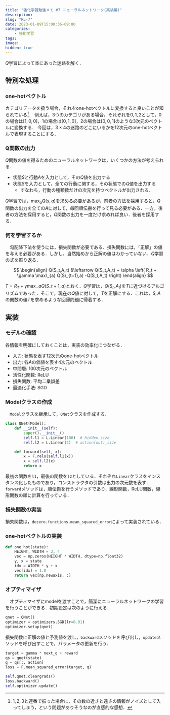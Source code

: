 ```yaml
---
title: "強化学習勉強メモ #7 ニューラルネットワーク(実装編)"
description: 
slug: "RL-7"
date: 2023-01-09T15:00:36+09:00
categories:
    - 強化学習
tags:
image: 
hidden: true
---
```


$Q$学習によって本にあった迷路を解く．

## 特別な処理
### one-hotベクトル
カテゴリデータを扱う場合，それをone-hotベクトルに変換すると良いことが知られている[^1]．
例えば，$3$つのカテゴリがある場合，それぞれを$0,1,2$として，$0$の場合は$[1,0,0]$，$1$の場合は$[0,1,0]$，$2$の場合は$[0,0,1]$のような$3$次元のベクトルに変換する．
今回は，$3\times 4$の迷路のどこにいるかを$12$次元のone-hotベクトルで表現することにする．

[^1]: $1,2,3$と連番で振った場合に，その数の近さと遠さの情報がノイズとして入ってしまう，という問題がありそうなのが直感的な感想．

### Q関数の出力
$Q$関数の値を得るためのニューラルネットワークは，いくつかの方法が考えられる．
- 状態$S$と行動$A$を入力として，その$Q$値を出力する
- 状態$S$を入力として，全ての行動に関する，その状態での$Q$値を出力する
    - すなわち，行動の種類数だけの次元を持つベクトルが出力される．

$Q$学習では，$\max_a Q(s,a)$を求める必要があるが，前者の方法を採用すると，$Q$関数の出力を全ての$A$に対して，毎回順伝搬を行って見る必要がある．一方，後者の方法を採用すると，$Q$関数の出力を一度だけ求めれば良い．後者を採用する．

### 何を学習するか
　勾配降下法を使うには，損失関数が必要である．損失関数には，「正解」の値を与える必要がある．しかし，当然始めから正解の値はわかっていない．$Q$学習の式を振り返る．

$$
\begin{align}
Q(S_t,A_t) &\leftarrow Q(S_t,A_t) + \alpha \left( R_t + \gamma \max\_{a} Q(S\_{t+1},a) -Q(S_t,A_t) \right)
\end{align}
$$

$T=R_T + \gamma \max\_{a} Q(S\_{t+1},a)$とおく．$Q$学習は，$Q(S_t,A_t)$を$T$に近づけるアルゴリズムであった．そこで，現在の$Q$値に対して，$T$を正解にする．これは，$S,A$の関数の値$T$を求めるような回帰問題に帰着する．


## 実装
### モデルの確認
各情報を明確にしておくことは，実装の効率化につながる．

- 入力: 状態を表す$12$次元のone-hotベクトル
- 出力: 各$A$の価値を表す$4$次元のベクトル
- 中間層: $100$次元のベクトル
- 活性化関数: ReLU
- 損失関数: 平均二乗誤差
- 最適化手法: SGD

### Modelクラスの作成
　`Model`クラスを継承して，`QNet`クラスを作成する．
```python
class QNet(Model):
    def __init__(self):
        super().__init__()
        self.l1 = L.Linear(100)  # hidden_size
        self.l2 = L.Linear(4)  # action(out)_size

    def forward(self, x):
        x = F.relu(self.l1(x))
        x = self.l2(x)
        return x
```
最初の関数を`l1`，最後の関数を`l2`としている．それぞれ`Linear`クラスをインスタンス化したものであり，コンストラクタの引数は出力の次元数を表す．`forward`メソッドは，順伝搬を行うメソッドであり，線形関数，ReLU関数，線形関数の順に計算を行っている．

### 損失関数の実装
損失関数は，`dezero.functions.mean_squared_error`によって実装されている．

### one-hotベクトルの実装
```python
def one_hot(state):
    HEIGHT, WIDTH = 3, 4
    vec = np.zeros(HEIGHT * WIDTH, dtype=np.float32)
    y, x = state
    idx = WIDTH * y + x
    vec[idx] = 1.0
    return vec[np.newaxis, :]
```

### オプティマイザ
　オプティマイザにmodelを渡すことで，簡潔にニューラルネットワークの学習を行うことができる．初期設定は次のように行える．
```python
qnet = QNet()
optimizer = optimizers.SGD(lr=0.01)
optimizer.setup(qnet)
```
損失関数に正解の値と予測値を渡し，`backward`メソッドを呼び出し，`update`メソッドを呼び出すことで，パラメータの更新を行う．
```python
target = gamma * next_q + reward
qs = qnet(state)
q = qs[:, action]
loss = F.mean_squared_error(target, q)

self.qnet.cleargrads()
loss.backward()
self.optimizer.update()
```